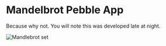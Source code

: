 Mandelbrot Pebble App
=====================

Because why not. You will note this was developed late at night.

![Mandlebrot set](http://pics.evilgeek.co.uk/fc28a4)
